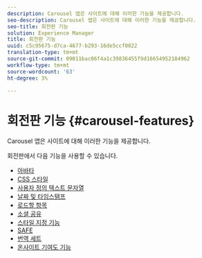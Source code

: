 ```yaml
---
description: Carousel 앱은 사이트에 대해 이러한 기능을 제공합니다.
seo-description: Carousel 앱은 사이트에 대해 이러한 기능을 제공합니다.
seo-title: 회전판 기능
solution: Experience Manager
title: 회전판 기능
uuid: c5c95675-d7ca-4677-b293-16de5ccf0022
translation-type: tm+mt
source-git-commit: 09011bac06f4a1c39836455f9d16654952184962
workflow-type: tm+mt
source-wordcount: '63'
ht-degree: 3%

---
```



# 회전판 기능 {#carousel-features}

Carousel 앱은 사이트에 대해 이러한 기능을 제공합니다.

회전판에서 다음 기능을 사용할 수 있습니다.

* [아바타](/help/using/c-features-livefyre/c-styling-features/c-avatars.md#c_avatars)
* [CSS 스타일](/help/using/c-features-livefyre/c-styling-features/c-css-styling-branding.md#c_css_styling_branding)
* [사용자 정의 텍스트 문자열](/help/using/c-features-livefyre/c-custom-text-strings.md#c_custom_text_strings)
* [날짜 및 타임스탬프](/help/using/c-features-livefyre/c-styling-features/c-date-and-timestamp.md#c_date_and_timestamp)
* [로드할 항목](/help/using/c-features-livefyre/c-content-behavior-features/c-content-behavior-features.md#section_q5w_mzl_d1b)
* [소셜 공유](/help/using/c-features-livefyre/c-social-sharing/c-social-sharing.md#c_social_sharing)
* [스타일 지정 기능](/help/using/c-features-livefyre/c-styling-features/c-styling-features.md#c_styling_features)
* [SAFE](/help/using/c-features-livefyre/c-about-moderation/c-moderation.md#c_moderation)
* [번역 세트](/help/using/c-settings-other/c-translation-sets/c-translation-sets.md#c_translation_sets)
* [온사이트 기여도 기능](/help/using/c-features-livefyre/c-on-site-contribution-features.md#section_vzs_t2s_d1b)

